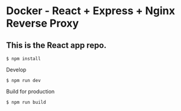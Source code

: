 # Docker - React + Express + Nginx Reverse Proxy

## This is the React app repo.

```
$ npm install
```

Develop

```
$ npm run dev
```

Build for production

```
$ npm run build
```
